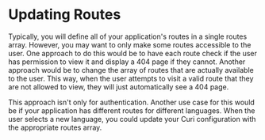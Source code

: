 # Updating Routes

Typically, you will define all of your application's routes in a single routes array. However, you may want to only make some routes accessible to the user. One approach to do this would be to have each route check if the user has permission to view it and display a 404 page if they cannot. Another approach would be to change the array of routes that are actually available to the user. This way, when the user attempts to visit a valid route that they are not allowed to view, they will just automatically see a 404 page.

This approach isn't only for authentication. Another use case for this would be if your application has different routes for different languages. When the user selects a new language, you could update your Curi configuration with the appropriate routes array.

